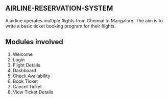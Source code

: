 ## AIRLINE-RESERVATION-SYSTEM

A airline operates multiple flights from Chennai to Mangalore. The aim is to write a basic
ticket booking program for their flights.

## Modules involved 
1) Welcome
2) Login
3) Flight Details
4) Dashboard
5) Check Availability
6) Book Ticket
7) Cancel Ticket
8) View Ticket Details
